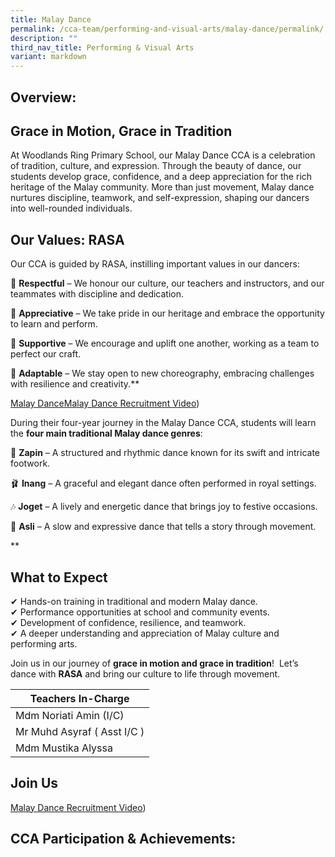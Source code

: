```yaml
---
title: Malay Dance
permalink: /cca-team/performing-and-visual-arts/malay-dance/permalink/
description: ""
third_nav_title: Performing & Visual Arts
variant: markdown
---
```

Overview:
---------
## Grace in Motion, Grace in Tradition

At Woodlands Ring Primary School, our Malay Dance CCA is a celebration of tradition, culture, and expression. Through the beauty of dance, our students develop grace, confidence, and a deep appreciation for the rich heritage of the Malay community. More than just movement, Malay dance nurtures discipline, teamwork, and self-expression, shaping our dancers into well-rounded individuals.



## Our Values: RASA

Our CCA is guided by RASA, instilling important values in our dancers:

🌟 **Respectful** – We honour our culture, our teachers and instructors, and our teammates with discipline and dedication.

🌿 **Appreciative** – We take pride in our heritage and embrace the opportunity to learn and perform.

🤝 **Supportive** – We encourage and uplift one another, working as a team to perfect our craft.

🔄 **Adaptable** – We stay open to new choreography, embracing challenges with resilience and creativity.**


[Malay Dance](https://www.youtube.com/embed/5JzArDxX\_5I?si=v9ohuYdwt6kddVrQ)[Malay Dance Recruitment Video](https://www.youtube.com/embed/5JzArDxX\_5I?si=v9ohuYdwt6kddVrQ))


During their four-year journey in the Malay Dance CCA, students will learn the **four main traditional Malay dance genres**:

💃 **Zapin** – A structured and rhythmic dance known for its swift and intricate footwork.

🩰 **Inang** – A graceful and elegant dance often performed in royal settings.

🎶 **Joget** – A lively and energetic dance that brings joy to festive occasions.

🌿 **Asli** – A slow and expressive dance that tells a story through movement.

**

## What to Expect

✔ Hands-on training in traditional and modern Malay dance.  
✔ Performance opportunities at school and community events.  
✔ Development of confidence, resilience, and teamwork.  
✔ A deeper understanding and appreciation of Malay culture and performing arts.

Join us in our journey of **grace in motion and grace in tradition**! 
Let’s dance with **RASA** and bring our culture to life through movement.



| Teachers In-Charge |
| --- |
| Mdm Noriati Amin (I/C) | 
| Mr Muhd Asyraf ( Asst I/C ) |
| Mdm Mustika Alyssa |

Join Us
-------
[Malay Dance Recruitment Video](https://www.youtube.com/embed/5JzArDxX\_5I?si=v9ohuYdwt6kddVrQ))

CCA Participation &amp; Achievements:
---------------------------------
